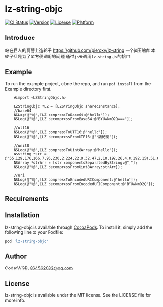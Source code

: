 # lz-string-objc

[![CI Status](https://img.shields.io/travis/wangguibin1993@gmail.com/lz-string-objc.svg?style=flat)](https://travis-ci.org/wangguibin1993@gmail.com/lz-string-objc)
[![Version](https://img.shields.io/cocoapods/v/lz-string-objc.svg?style=flat)](https://cocoapods.org/pods/lz-string-objc)
[![License](https://img.shields.io/cocoapods/l/lz-string-objc.svg?style=flat)](https://cocoapods.org/pods/lz-string-objc)
[![Platform](https://img.shields.io/cocoapods/p/lz-string-objc.svg?style=flat)](https://cocoapods.org/pods/lz-string-objc)

## Introduce
 
站在巨人的肩膀上造轮子
https://github.com/pieroxy/lz-string  一个js压缩库
本轮子只是为了`OC`方便调用的问题,通过`js`去调用`lz-string.js`的接口 

## Example

To run the example project, clone the repo, and run `pod install` from the Example directory first.
```objc
    #import <LZStringObjc.h>

    LZStringObjc *LZ = [LZStringObjc sharedInstance];
    //base64
    NSLog(@"%@",[LZ compressToBase64:@"hello"]);
    NSLog(@"%@",[LZ decompressFromBase64:@"BYUwNmD2Q==="]);
    
    //utf16
    NSLog(@"%@",[LZ compressToUTF16:@"hello"]);
    NSLog(@"%@",[LZ decompressFromUTF16:@"ˢ䰭䰾搠"]);
    
    //unit8
    NSLog(@"%@",[LZ compressToUint8Array:@"hello"]);
    NSString *str = @"55,129,176,166,7,96,230,2,224,22,0,32,47,2,10,192,26,4,8,192,158,51,0,206,200,32,3,0,30,1,176,1,193,106,20,12,96,197,1,152,11,228,0,0";
    NSArray *strArr = [str componentsSeparatedByString:@","];
    NSLog(@"%@",[LZ decompressFromUint8Array:strArr]);
    
    //uri
    NSLog(@"%@",[LZ compressToEncodedURIComponent:@"hello"]);
    NSLog(@"%@",[LZ decompressFromEncodedURIComponent:@"BYUwNmD2Q"]);

```
## Requirements

## Installation

lz-string-objc is available through [CocoaPods](https://cocoapods.org). To install
it, simply add the following line to your Podfile:

```ruby
pod 'lz-string-objc'
```

## Author

CoderWGB, 864562082@qq.com

## License

lz-string-objc is available under the MIT license. See the LICENSE file for more info.
